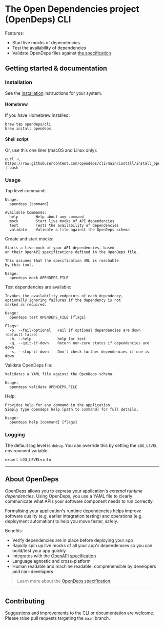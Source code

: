 # The Open Dependencies project (OpenDeps) CLI

Features:

* Start live mocks of dependencies
* Test the availability of dependencies
* Validate OpenDeps files against [the specification](https://github.com/opendeps/specification)

## Getting started & documentation

### Installation

See the [Installation](./docs/install.md) instructions for your system.

#### Homebrew

If you have Homebrew installed:

    brew tap opendeps/cli
    brew install opendeps

#### Shell script

Or, use this one liner (macOS and Linux only):

```shell
curl -L https://raw.githubusercontent.com/opendeps/cli/main/install/install_opendeps.sh | bash -
```

### Usage

Top level command:

```
Usage:
  opendeps [command]

Available Commands:
  help        Help about any command
  mock        Start live mocks of API dependencies
  test        Tests the availability of dependencies
  validate    Validate a file against the OpenDeps schema
```

Create and start mocks:

```
Starts a live mock of your API dependencies, based
on their OpenAPI specifications defined in the OpenDeps file.

This assumes that the specification URL is reachable
by this tool.

Usage:
  opendeps mock OPENDEPS_FILE
```

Test dependencies are available:
```
Invokes the availability endpoints of each dependency,
optionally ignoring failures if the dependency is not
marked as required.

Usage:
  opendeps test OPENDEPS_FILE [flags]

Flags:
  -o, --fail-optional   Fail if optional dependencies are down (default false)
  -h, --help            help for test
  -q, --quit-if-down    Return non-zero status if dependencies are down
  -s, --stop-if-down    Don't check further dependencies if one is down
```

Validate OpenDeps file:

```
Validates a YAML file against the OpenDeps schema.

Usage:
  opendeps validate OPENDEPS_FILE
```

Help:

```
Provides help for any command in the application.
Simply type opendeps help [path to command] for full details.

Usage:
  opendeps help [command] [flags]
```

### Logging

The default log level is `debug`. You can override this by setting the `LOG_LEVEL` environment variable:

    export LOG_LEVEL=info

---

## About OpenDeps

OpenDeps allows you to express your application's _external runtime dependencies_. Using OpenDeps, you use a YAML file to clearly communicate what APIs your software component needs to run correctly.

Formalising your application's runtime dependencies helps improve software quality (e.g. earlier integration testing) and operations (e.g. deployment automation) to help you move faster, safely.

Benefits:
- Verify dependencies are in place before deploying your app
- Rapidly spin up live mocks of all your app's dependencies so you can build/test your app quickly
- Integrates with the [OpenAPI specification](https://github.com/OAI/OpenAPI-Specification)
- Language agnostic and cross-platform
- Human readable and machine readable; comprehensible by developers and non-developers

> Learn more about the [OpenDeps specification](https://github.com/opendeps/specification).

---

## Contributing

Suggestions and improvements to the CLI or documentation are welcome. Please raise pull requests targeting the `main` branch.
